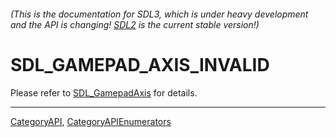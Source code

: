 ###### (This is the documentation for SDL3, which is under heavy development and the API is changing! [SDL2](https://wiki.libsdl.org/SDL2/) is the current stable version!)
# SDL_GAMEPAD_AXIS_INVALID

Please refer to [SDL_GamepadAxis](SDL_GamepadAxis) for details.

----
[CategoryAPI](CategoryAPI), [CategoryAPIEnumerators](CategoryAPIEnumerators)

